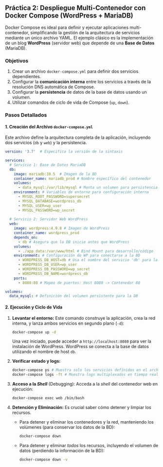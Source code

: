
## Práctica 2: Despliegue Multi-Contenedor con Docker Compose (WordPress + MariaDB)

Docker Compose es ideal para definir y ejecutar aplicaciones multi-contenedor, simplificando la gestión de la arquitectura de servicios mediante un único archivo YAML. El ejemplo clásico es la implementación de un blog **WordPress** (servidor web) que depende de una **Base de Datos** (MariaDB).

### Objetivos

1.  Crear un archivo `docker-compose.yml` para definir dos servicios dependientes.
2.  Configurar la **comunicación interna** entre los servicios a través de la resolución DNS automática de Compose.
3.  Configurar la **persistencia** de datos de la base de datos usando un volumen.
4.  Utilizar comandos de ciclo de vida de Compose (`up`, `down`).

### Pasos Detallados

#### 1. Creación del Archivo `docker-compose.yml`

Este archivo define la arquitectura completa de la aplicación, incluyendo dos servicios (`db` y `web`) y la persistencia.

```yaml
version: '3.7'  # Especifica la versión de la sintaxis

services:
  # Servicio 1: Base de Datos MariaDB
  db:
    image: mariadb:10.5  # Imagen de la BD
    container_name: mariadb_prod # Nombre específico del contenedor
    volumes:
      - data_mysql:/var/lib/mysql # Monta un volumen para persistencia de datos
    environment: # Variables de entorno para configuración interna
      - MYSQL_ROOT_PASSWORD=supersecret
      - MYSQL_DATABASE=wordpress_db
      - MYSQL_USER=wp_user
      - MYSQL_PASSWORD=wp_secret
  
  # Servicio 2: Servidor Web WordPress
  web:
    image: wordpress:4.9.8 # Imagen de WordPress
    container_name: wordpress_prod
    depends_on:
      - db # Asegura que la DB inicie antes que WordPress
    volumes:
      - ./app_data:/var/www/html # Bind Mount para desarrollo/código
    environment: # Configuración de WP para conectarse a la BD
      - WORDPRESS_DB_HOST=db # Usa el nombre del servicio 'db' para la conexión DNS
      - WORDPRESS_DB_USER=wp_user
      - WORDPRESS_DB_PASSWORD=wp_secret
      - WORDPRESS_DB_NAME=wordpress_db
    ports:
      - 8080:80 # Mapeo de puertos: Host 8080 -> Contenedor 80

volumes:
  data_mysql: # Definición del volumen persistente para la DB
```

#### 2. Ejecución y Ciclo de Vida

1.  **Levantar el entorno:** Este comando construye la aplicación, crea la red interna, y lanza ambos servicios en segundo plano (`-d`):
    ```bash
    docker-compose up -d
    ```
    Una vez iniciado, puede acceder a `http://localhost:8080` para ver la instalación de WordPress. WordPress se conecta a la base de datos utilizando el nombre de host `db`.

2.  **Verificar estado y logs:**
    ```bash
    docker-compose ps # Muestra solo los servicios definidos en el archivo YAML
    docker-compose logs -ft # Muestra logs multiplexados en tiempo real
    ```

3.  **Acceso a la *Shell*** (Debugging): Acceda a la *shell* del contenedor web en ejecución:
    ```bash
    docker-compose exec web /bin/bash
    ```

4.  **Detención y Eliminación:** Es crucial saber cómo detener y limpiar los recursos.
    *   Para detener y eliminar los contenedores y la red, manteniendo los volúmenes (para conservar los datos de la BD):
        ```bash
        docker-compose down 
        ```
    *   Para detener y eliminar *todos* los recursos, incluyendo el volumen de datos (perdiendo la información de la BD):
        ```bash
        docker-compose down -v
        ```